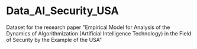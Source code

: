 # Data_AI_Security_USA
Dataset for the research paper "Empirical Model for Analysis of the Dynamics of Algorithmization (Artificial Intelligence Technology) in the Field of Security by the Example of the USA"
